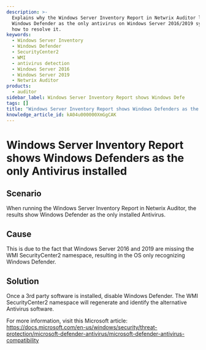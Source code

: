 ```yaml
---
description: >-
  Explains why the Windows Server Inventory Report in Netwrix Auditor lists
  Windows Defender as the only antivirus on Windows Server 2016/2019 systems and
  how to resolve it.
keywords:
  - Windows Server Inventory
  - Windows Defender
  - SecurityCenter2
  - WMI
  - antivirus detection
  - Windows Server 2016
  - Windows Server 2019
  - Netwrix Auditor
products:
  - auditor
sidebar_label: Windows Server Inventory Report shows Windows Defe
tags: []
title: "Windows Server Inventory Report shows Windows Defenders as the only Antivirus installed"
knowledge_article_id: kA04u000000XmGgCAK
---
```


# Windows Server Inventory Report shows Windows Defenders as the only Antivirus installed

## Scenario
When running the Windows Server Inventory Report in Netwrix Auditor, the results show Windows Defender as the only installed Antivirus.

## Cause
This is due to the fact that Windows Server 2016 and 2019 are missing the WMI SecurityCenter2 namespace, resulting in the OS only recognizing Windows Defender.

## Solution
Once a 3rd party software is installed, disable Windows Defender. The WMI SecurityCenter2 namespace will regenerate and identify the alternative Antivirus software.

For more information, visit this Microsoft article: https://docs.microsoft.com/en-us/windows/security/threat-protection/microsoft-defender-antivirus/microsoft-defender-antivirus-compatibility
